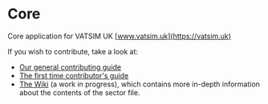 # Core

Core application for VATSIM UK
[www.vatsim.uk](https://vatsim.uk)

If you wish to contribute, take a look at:
- [Our general contributing guide](https://github.com/VATSIM-UK/core/blob/master/.github/Contributing.md)
- [The first time contributor's guide](https://github.com/VATSIM-UK/core/blob/main/.github/First%20time%20contributors'%20guide.md)
- [The Wiki](https://github.com/VATSIM-UK/core/wiki) (a work in progress), which contains more in-depth information about the contents of the sector file.